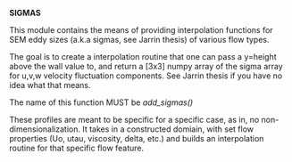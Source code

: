 **SIGMAS**

This module contains the means of providing interpolation functions for SEM
eddy sizes (a.k.a sigmas, see Jarrin thesis) of various flow types.

The goal is to create a interpolation routine that one can pass a y=height above the wall
value to, and return a [3x3] numpy array of the sigma array for u,v,w velocity fluctuation
components. See Jarrin thesis if you have no idea what that means.

The name of this function MUST be *add_sigmas()*

These profiles are meant to be specific for a specific case, as in, no non-dimensionalization.
It takes in a constructed domiain, with set flow properties (Uo, utau, viscosity, 
delta, etc.) and builds an interpolation routine for that specific flow feature.
